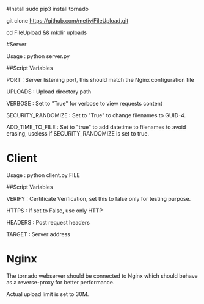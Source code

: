 #Install
sudo pip3 install tornado

git clone https://github.com/metiy/FileUpload.git

cd FileUpload && mkdir uploads

#Server

Usage : python server.py

##Script Variables

PORT               : Server listening port, this should match the Nginx configuration file

UPLOADS            : Upload directory path

VERBOSE            : Set to "True" for verbose to view requests content

SECURITY_RANDOMIZE : Set to "True" to change filenames to GUID-4.

ADD_TIME_TO_FILE   : Set to "true" to add datetime to filenames to avoid erasing, useless if SECURITY_RANDOMIZE is set to true.


# Client

Usage : python client.py FILE

##Script Variables

VERIFY    : Certificate Verification, set this to false only for testing purpose.

HTTPS     : If set to False, use only HTTP

HEADERS   : Post request headers

TARGET    : Server address


# Nginx
The tornado webserver should be connected to Nginx which should behave as a reverse-proxy for better performance.

Actual upload limit is set to 30M.
